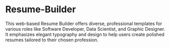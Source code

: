 # Resume-Builder
This web-based Resume Builder offers diverse, professional templates for various roles like Software Developer, Data Scientist, and Graphic Designer. It emphasizes elegant typography and design to help users create polished resumes tailored to their chosen profession.
